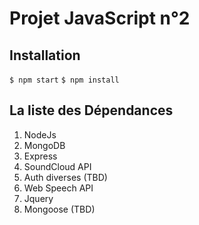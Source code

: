 # Projet JavaScript n°2

## Installation

```$ npm start```
```$ npm install```

## La liste des Dépendances

1. NodeJs
2. MongoDB
3. Express 
4. SoundCloud API
5. Auth diverses (TBD)
6. Web Speech API
7. Jquery
8. Mongoose (TBD)